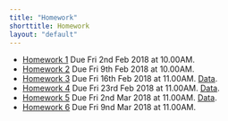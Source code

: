 ```yaml
---
title: "Homework"
shorttitle: Homework
layout: "default"
---
```


- [Homework 1](AM207_HW1.html) Due Fri 2nd Feb 2018 at 10.00AM.
- [Homework 2](AM207_HW2.html) Due Fri 9th Feb 2018 at 10.00AM.
- [Homework 3](AM207_HW3.html) Due Fri 16th Feb 2018 at 11.00AM. [Data](HW3_data.csv).
- [Homework 4](AM207_HW4.html) Due Fri 23rd Feb 2018 at 11.00AM. [Data](HW3_data.csv).
- [Homework 5](AM207_HW5.html) Due Fri 2nd Mar 2018 at 11.00AM. [Data](HW3_data.csv).
- [Homework 6](AM207_HW6.html) Due Fri 9nd Mar 2018 at 11.00AM.
